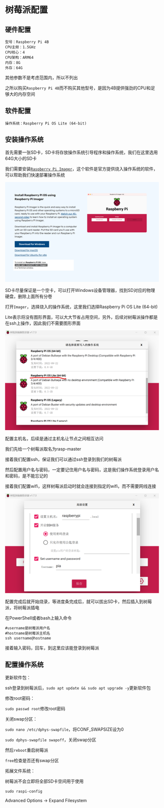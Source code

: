 # 树莓派配置

## 硬件配置

```
型号：Raspberry Pi 4B
CPU主频：1.5GHz
CPU核心：4
CPU架构：ARM64
内存：8G
外存：64G
```

其他参数不是考虑范围内，所以不列出

之所以购买`Raspberry Pi 4B`而不购买其他型号，是因为4B提供强劲的CPU和足够大的内存空间

## 软件配置

```
操作系统：Raspberry Pi OS Lite (64-bit)
```

## 安装操作系统

首先需要一张SD卡，SD卡将存放操作系统引导程序和操作系统，我们在这里选用64G大小的SD卡

我们需要安装[`Raspberry Pi Imager`](https://www.raspberrypi.com/software/)，这个软件是官方提供烧入操作系统的软件，可以帮助我们快速部署操作系统

![alt imager 下载网页](./img/img_1.png)

SD卡尽量保证是一个空卡，可以打开Windows设备管理器，找到SD对应的物理硬盘，删除上面所有分卷

打开`Imager`，选择烧入的操作系统，这里我们选择Raspberry Pi OS Lite (64-bit)

Lite表示将没有图形界面，可以大大节省占用空间，另外，后续对树莓派操作都是在ssh上操作，因此我们不需要图形界面

![alt 烧入操作系统](./img/img_2.png)

配置主机名，后续是通过主机名让节点之间相互访问

我们先给一个树莓派取名为rasp-master

接着我们配置ssh，保证我们可以通过ssh登录到我们的树莓派

然后配置用户名与密码，一定要记住用户名与密码，这是我们操作系统登录用户名和密码，是不能忘记的

接着我们配置wifi，这样树莓派启动时就会连接到指定的wifi，而不需要网线连接

![alt 烧入操作系统](./img/img_3.png)

配置完成后就开始烧录，等进度条完成后，就可以拔出SD卡，然后插入到树莓派，将树莓派插电

在PowerShell或者bash上输入命令

```shell
#username是树莓派用户名
#hostname是树莓派主机名
ssh username@hostname
```

接着输入密码，回车，到这里应该能登录到树莓派

## 配置操作系统

更新软件包：

ssh登录到树莓派后，`sudo apt update && sudo apt upgrade -y`更新软件包

修改root密码：

`sudo passwd root`修改root密码

关闭swap分区：

`sudo nano /etc/dphys-swapfile`，将CONF_SWAPSIZE设为0

`sudo dphys-swapfile swapoff`，关闭swap分区

然后`reboot`重启树莓派

`free`检查是否还有swap分区

拓展文件系统：

树莓派不会立即将全部SD卡空间用于使用

`sudo raspi-config`

Advanced Options -> Expand Filesystem